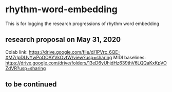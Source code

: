 # rhythm-word-embedding
This is for logging the research progressions of rhythm word embedding

## research proposal on May 31, 2020
Colab link: https://drive.google.com/file/d/1PVrc_6QE-XM7rIpDUvYwPoOOAYVkOvtW/view?usp=sharing 
MIDI baselines: https://drive.google.com/drive/folders/13eD6yUhjdHz639thV6LQQaKxKpVOZdVR?usp=sharing

## to be continued
